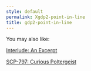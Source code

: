 ```yaml
---
style: default
permalink: Xgdp2-point-in-line
title: gdp2-point-in-line
---
```

You may also like:

[Interlude: An Excerpt](http://scp-wiki.net/board-meeting-transcript)

[SCP-797: Curious Poltergeist](http://scp-wiki.net/scp-797)
